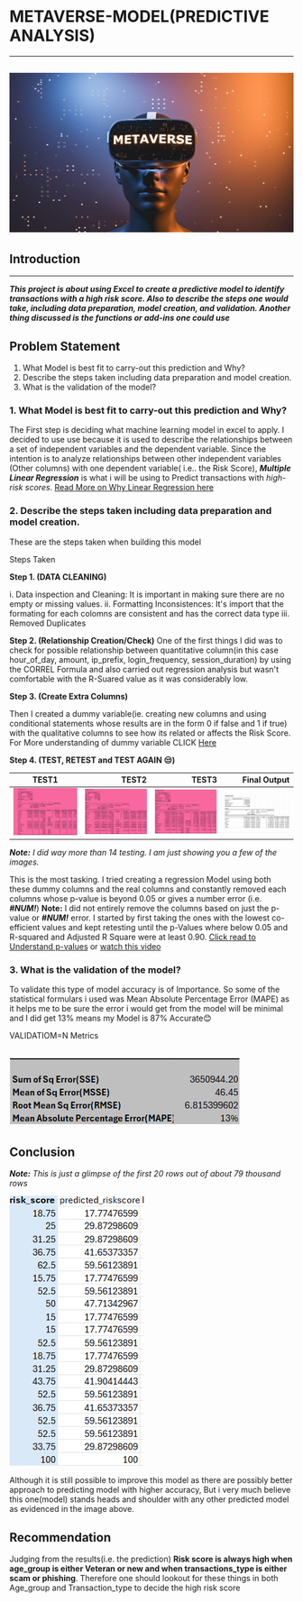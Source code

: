 # METAVERSE-MODEL(PREDICTIVE ANALYSIS)
---
![](METAVERSE.jpg)
---
## Introduction
---
***This project is about using Excel to create a predictive model to identify transactions with a high risk score. Also to describe the steps one would take, including data preparation, model creation, and validation. Another thing discussed is the functions or add-ins  one could use***



## Problem Statement
1. What Model is best fit to carry-out this prediction and Why?
2. Describe the steps taken including data preparation and model creation.
3. What is the validation of the model?


### 1. What Model is best fit to carry-out this prediction and Why?
   
 The First step is deciding what machine learning model in excel to apply. I decided to use use  because  it is used to describe the relationships between a set of independent variables and the dependent variable. Since the intention is to analyze relationships between other independent variables (Other columns) with one dependent variable( i.e.. the Risk Score), _**Multiple Linear Regression**_ is what i will be using to Predict transactions with _high-risk scores_. [Read More on Why Linear Regression here](https://statisticsbyjim.com/regression/when-use-regression-analysis/)

### 2. Describe the steps taken including data preparation and model creation.

These are the steps taken when building this model

Steps Taken 
 
**Step 1. (DATA CLEANING)**

i. Data inspection and Cleaning: It is important in making sure there are no empty or missing values.
ii. Formatting Inconsistences: It's import that the formating for each colomns are consistent and has the correct data type
iii. Removed Duplicates

**Step 2. (Relationship Creation/Check)**
One of the first things I did was to check for possible relationship between quantitative column(in this case hour_of_day, amount, ip_prefix, login_frequency, session_duration) by using the CORREL Formula and also carried out regression analysis but wasn't comfortable with the R-Suared value as it was considerably low.

**Step 3. (Create Extra Columns)** 

Then I created a dummy variable(ie. creating new columns and using conditional statements whose results are in the form 0 if false and 1 if true) with the qualitative columns to see how its related or affects the Risk Score. For More understanding of dummy variable CLICK [Here](https://www.youtube.com/watch?v=BEapC8Sv8cA) 

**Step 4. (TEST, RETEST and TEST AGAIN 😒)**

 TEST1 | TEST2 | TEST3 | Final Output
 :----:| ----:| ----:| ----:|
![](TEST1.PNG) | ![](TEST2.PNG) | ![](TEST3.PNG) | ![](Final_Test.PNG)

_**Note:** I did way more than 14 testing. I am just showing you a few of the images._

This is the most tasking. I tried creating a regression Model using both these dummy columns and the real columns and constantly removed each columns whose p-value is beyond 0.05 or gives a number error (i.e. _**#NUM!**_) 
**Note:** I did not entirely remove the columns based on just the p-value or _**#NUM!**_ error. I started by first taking the ones with the lowest co-efficient values and kept retesting until the p-Values where below 0.05 and R-squared and Adjusted R Square were at least 0.90. [Click read to Understand p-values](https://www.statology.org/linear-regression-p-value/) or [watch this video](https://www.youtube.com/watch?v=CL9MsExcKfU&list=PL-p9JpwN5NNGnXoGDMeF_M6LFUHsjGi0w)


### 3. What is the validation of the model?

To validate this type of model accuracy is of Importance. So some of the statistical formulars i used was  Mean Absolute Percentage Error (MAPE) as it helps me to be sure the error i would get from the model will be minimal and I did get 13% means my Model is 87% Accurate😊

VALIDATIOM=N Metrics

![](VALIDATION_METRICS.PNG)
---

## Conclusion

_**Note:** This is just a glimpse of the first 20 rows out of about 79 thousand rows_

![](RISK_VS_PREDICTED.PNG)

Although it is still possible to improve this model as there are possibly better approach to predicting model with higher accuracy, But i very much believe this one(model) stands heads and shoulder with any other predicted model as evidenced in the image above. 

## Recommendation

Judging from the results(i.e. the prediction) **Risk score is always high when age_group is either Veteran or new and when transactions_type is either scam or phishing**.
Therefore one should lookout for these things in both Age_group and Transaction_type to decide the high risk score

